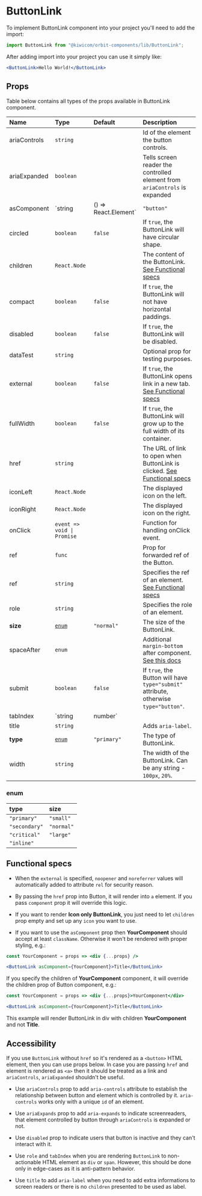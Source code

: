 # ButtonLink

To implement ButtonLink component into your project you'll need to add the import:

```jsx
import ButtonLink from "@kiwicom/orbit-components/lib/ButtonLink";
```

After adding import into your project you can use it simply like:

```jsx
<ButtonLink>Hello World!</ButtonLink>
```

## Props

Table below contains all types of the props available in ButtonLink component.

| Name         | Type                           | Default     | Description                                                                                                                                     |
| :----------- | :----------------------------- | :---------- | :---------------------------------------------------------------------------------------------------------------------------------------------- |
| ariaControls | `string`                       |             | Id of the element the button controls.                                                                                                          |
| ariaExpanded | `boolean`                      |             | Tells screen reader the controlled element from `ariaControls` is expanded                                                                      |
| asComponent  | `string | () => React.Element` | `"button"`  | The component used for the root node.                                                                                                           |
| circled      | `boolean`                      | `false`     | If `true`, the ButtonLink will have circular shape.                                                                                             |
| children     | `React.Node`                   |             | The content of the ButtonLink. [See Functional specs](#functional-specs)                                                                        |
| compact      | `boolean`                      | `false`     | If `true`, the ButtonLink will not have horizontal paddings.                                                                                    |
| disabled     | `boolean`                      | `false`     | If `true`, the ButtonLink will be disabled.                                                                                                     |
| dataTest     | `string`                       |             | Optional prop for testing purposes.                                                                                                             |
| external     | `boolean`                      | `false`     | If `true`, the ButtonLink opens link in a new tab. [See Functional specs](#functional-specs)                                                    |
| fullWidth    | `boolean`                      | `false`     | If `true`, the ButtonLink will grow up to the full width of its container.                                                                      |
| href         | `string`                       |             | The URL of link to open when ButtonLink is clicked. [See Functional specs](#functional-specs)                                                   |
| iconLeft     | `React.Node`                   |             | The displayed icon on the left.                                                                                                                 |
| iconRight    | `React.Node`                   |             | The displayed icon on the right.                                                                                                                |
| onClick      | `event => void \| Promise`     |             | Function for handling onClick event.                                                                                                            |
| ref          | `func`                         |             | Prop for forwarded ref of the Button.                                                                                                           |
| ref         | `string`                       |             | Specifies the ref of an element. [See Functional specs](#functional-specs)                                                                                                              |
| role         | `string`                       |             | Specifies the role of an element.                                                                                                               |
| **size**     | [`enum`](#enum)                | `"normal"`  | The size of the ButtonLink.                                                                                                                     |
| spaceAfter   | `enum`                         |             | Additional `margin-bottom` after component. [See this docs](https://github.com/kiwicom/orbit-components/tree/master/src/common/getSpacingToken) |
| submit       | `boolean`                      | `false`     | If `true`, the Button will have `type="submit"` attribute, otherwise `type="button"`.                                                           |
| tabIndex     | `string | number`              |             | Specifies the tab order of an element.                                                                                                          |
| title        | `string`                       |             | Adds `aria-label`.                                                                                                                              |
| **type**     | [`enum`](#enum)                | `"primary"` | The type of ButtonLink.                                                                                                                         |
| width        | `string`                       |             | The width of the ButtonLink. Can be any string - `100px`, `20%`.                                                                                |

### enum

| type          | size       |
| :------------ | :--------- |
| `"primary"`   | `"small"`  |
| `"secondary"` | `"normal"` |
| `"critical"`  | `"large"`  |
| `"inline"`    |            |

## Functional specs

- When the `external` is specified, `noopener` and `noreferrer` values will automatically added to attribute `rel` for security reason.

- By passing the `href` prop into Button, it will render into `a` element. If you pass `component` prop it will override this logic.

- If you want to render **Icon only ButtonLink**, you just need to let `children` prop empty and set up any `icon` you want to use.

* If you want to use the `asComponent` prop then **YourComponent** should accept at least `className`. Otherwise it won't be rendered with proper styling, e.g.:

```jsx
const YourComponent = props => <div {...props} />

<ButtonLink asComponent={YourComponent}>Title</ButtonLink>
```

If you specify the children of **YourComponent** component, it will override the children prop of Button component, e.g.:

```jsx
const YourComponent = props => <div {...props}>YourComponent</div>

<ButtonLink asComponent={YourComponent}>Title</ButtonLink>
```

This example will render ButtonLink in div with children **YourComponent** and not **Title**.

## Accessibility

If you use `ButtonLink` without `href` so it's rendered as a `<button>` HTML element, then you can use props below. In case you are passing `href` and element is rendered as `<a>` then it should be treated as a link and `ariaControls`, `ariaExpanded` shouldn't be useful.

- Use `ariaControls` prop to add `aria-controls` attribute to establish the relationship between button and element which is controlled by it. `aria-controls` works only with a unique `id` of an element.

- Use `ariaExpands` prop to add `aria-expands` to indicate screenreaders, that element controlled by button through `ariaControls` is expanded or not.

- Use `disabled` prop to indicate users that button is inactive and they can't interact with it.

- Use `role` and `tabIndex` when you are rendering `ButtonLink` to non-actionable HTML element as `div` or `span`. However, this should be done only in edge-cases as it is anti-pattern behavior.

* Use `title` to add `aria-label` when you need to add extra informations to screen readers or there is no `children` presented to be used as label.
